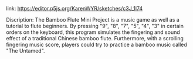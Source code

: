 link:
https://editor.p5js.org/KarenWYR/sketches/c3J_1l74

Discription:
The Bamboo Flute Mini Project is a music game as well as a tutorial to flute beginners. By pressing "9", "8", "7", "5", "4", "3" in certain orders on the keyboard, this program simulates the fingering and sound effect of a traditional Chinese bamboo flute. Furthermore, with a scrolling fingering music score, players could try to practice a bamboo music called "The Untamed".
